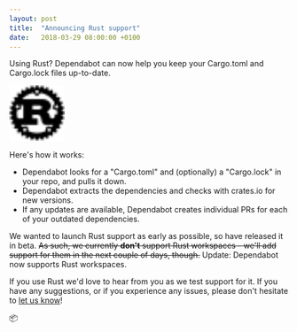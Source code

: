 ```yaml
---
layout: post
title:  "Announcing Rust support"
date:   2018-03-29 08:00:00 +0100
---
```


Using Rust? Dependabot can now help you keep your Cargo.toml and Cargo.lock
files up-to-date.

<p class="image-medium">
  <img src="/images/blog/rust-logo.svg" alt="Rust" height="100px" />
</p>

Here's how it works:
- Dependabot looks for a "Cargo.toml" and (optionally) a "Cargo.lock" in your
  repo, and pulls it down.
- Dependabot extracts the dependencies and checks with crates.io for new
  versions.
- If any updates are available, Dependabot creates individual PRs for each of
  your outdated dependencies.

We wanted to launch Rust support as early as possible, so have released it
in beta. ~~As such, we currently **don't** support Rust workspaces - we'll
add support for them in the next couple of days, though.~~ Update: Dependabot
now supports Rust workspaces.

If you use Rust we'd love to hear from you as we test support for it. If you
have any suggestions, or if you experience any issues, please don't hesitate to
[let us know][feedback-link]!

📦

[feedback-link]: https://github.com/dependabot/feedback
